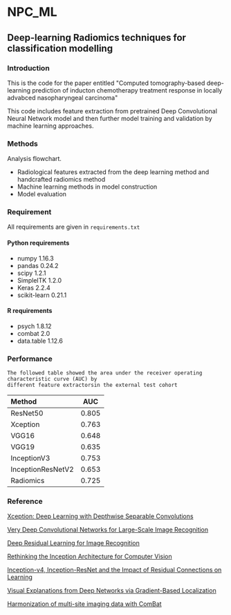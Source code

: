 # NPC_ML
## Deep-learning Radiomics techniques for classification modelling

### Introduction
This is the code for the paper entitled "Computed tomography-based deep-learning prediction of inducton chemotherapy treatment response in locally advabced nasopharyngeal carcinoma"

This code includes feature extraction from pretrained Deep Convolutional Neural Network model and then further model training and validation by machine learning approaches.

### Methods
Analysis flowchart.
- Radiological features extracted from the deep learning method and handcrafted radiomics method
- Machine learning methods in model construction
- Model evaluation

### Requirement
All requirements are given in ```requirements.txt```
#### Python requirements
- numpy 1.16.3
- pandas 0.24.2
- scipy 1.2.1
- SimpleITK 1.2.0
- Keras 2.2.4
- scikit-learn 0.21.1

#### R requirements
- psych 1.8.12
- combat 2.0
- data.table 1.12.6

### Performance
```
The followed table showed the area under the receiver operating characteristic curve (AUC) by
different feature extractorsin the external test cohort
```
| Method | AUC |
|:---|:---:|
| ResNet50 | 0.805 |
| Xception | 0.763 |
| VGG16 | 0.648 |
| VGG19 | 0.635 |
| InceptionV3 | 0.753 |
| InceptionResNetV2 | 0.653 |
| Radiomics | 0.725 |

### Reference

[
Xception: Deep Learning with Depthwise Separable Convolutions
](https://arxiv.org/abs/1610.02357)

[
Very Deep Convolutional Networks for Large-Scale Image Recognition
](https://arxiv.org/abs/1409.1556)

[
Deep Residual Learning for Image Recognition
](https://arxiv.org/abs/1512.03385)

[
Rethinking the Inception Architecture for Computer Vision
](https://arxiv.org/abs/1512.00567)

[
Inception-v4, Inception-ResNet and the Impact of Residual Connections on Learning
](https://arxiv.org/abs/1602.07261)

[
Visual Explanations from Deep Networks via Gradient-Based Localization
](https://arxiv.org/abs/1610.02391)

[Harmonization of multi-site imaging data with ComBat
](https://github.com/Jfortin1/ComBatHarmonization)

